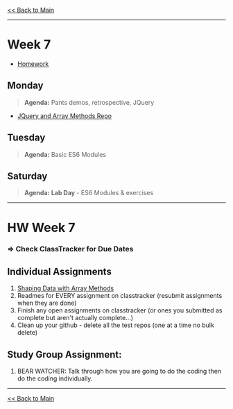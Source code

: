 [<< Back to Main](../README.md)

---
# Week 7
- [Homework](#hw-week-7)

## Monday
> **Agenda:** Pants demos, retrospective, JQuery
- [JQuery and Array Methods Repo](https://github.com/nss-evening-cohort-13/jquery-and-array-methods-starter)

## Tuesday
> **Agenda:** Basic ES6 Modules

## Saturday
> **Agenda:** **Lab Day** - ES6 Modules & exercises
---
# HW Week 7
### => Check ClassTracker for Due Dates

## Individual Assignments
1. [Shaping Data with Array Methods](./JS_ARRAY_METHODS.md)
1. Readmes for EVERY assignment on classtracker (resubmit assignments when they are done)
1.  Finish any open assignments on classtracker (or ones you submitted as complete but aren't actually complete...)
1.  Clean up your github - delete all the test repos (one at a time no bulk delete)

## Study Group Assignment:
1. BEAR WATCHER: Talk through how you are going to do the coding then do the coding individually.

---
[<< Back to Main](../README.md)
